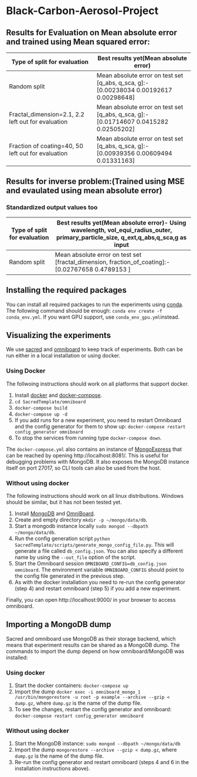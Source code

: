 # Black-Carbon-Aerosol-Project
## Results for Evaluation on Mean absolute error and trained using Mean squared error:
Type of split for evaluation | Best results yet(Mean absolute error)
------------- | -------------
Random split | Mean absolute error on test set [q_abs, q_sca, g]:-   [0.00238034 0.00192617 0.00298648]
Fractal_dimension=2.1, 2.2 left out for evaluation  | Mean absolute error on test set [q_abs, q_sca, g]:-   [0.01714607 0.0415282  0.02505202]
Fraction of coating=40, 50 left out for evaluation  | Mean absolute error on test set [q_abs, q_sca, g]:-   [0.00939356 0.00609494 0.01331163]

## Results for inverse problem:(Trained using MSE and evaulated using mean absolute error)
### Standardized output values too

Type of split for evaluation | Best results yet(Mean absolute error)- Using wavelength, vol_equi_radius_outer, primary_particle_size, q_ext,q_abs,q_sca,g as input
------------- | -------------
Random split | Mean absolute error on test set [fractal_dimension, fraction_of_coating]:-   [0.02767658 0.4789153 ]

## Installing the required packages
You can install all required packages to run the experiments using [conda](https://docs.conda.io/en/latest/). The following command should be enough: `conda env create -f conda_env.yml`. If you want GPU support, use `conda_env_gpu.yml`instead.

## Visualizing the experiments
We use [sacred](https://sacred.readthedocs.io/en/stable/) and [omniboard](https://github.com/vivekratnavel/omniboard) to keep track of experiments. Both can be run either in a local installation or using docker.

### Using Docker
The follwoing instructions should work on all platforms that support docker.

1. Install [docker](https://docs.docker.com/get-docker/) and [docker-compose](https://docs.docker.com/compose/install/).
2. `cd SacredTemplate/omniboard`
3. `docker-compose build`
4. `docker-compose up -d`
5. If you add runs for a new experiment, you need to restart Omniboard and the config generator for them to show up: `docker-compose restart config_generator omniboard`
6. To stop the services from running type `docker-compose down`.

The `docker-compose.yml` also contains an instance of [MongoExpress](https://github.com/mongo-express/mongo-express) that can be reached by opening http://localhost:8081/. This is useful for debugging problems with MongoDB.
It also exposes the MongoDB instance itself on port 27017, so CLI tools can also be used from the host.

### Without using docker
The following instructions should work on all linux distributions. Windows should be similar, but it has not been tested yet.

1. Install [MongoDB](https://docs.mongodb.com/manual/installation/) and [OmniBoard](https://vivekratnavel.github.io/omniboard/#/quick-start). 
2. Create and empty directory `mkdir -p ~/mongo/data/db`.
3. Start a mongodb instance locally `sudo mongod --dbpath ~/mongo/data/db`.
4. Run the config generation script `python SacredTemplate/scripts/generate_mongo_config_file.py`. This will generate a file called `db_config.json`. You can also specify a different name by using the `--out_file` option of the script.
5. Start the Omniboard session `OMNIBOARD_CONFIG=db_config.json omniboard`. The environment variable `OMNIBOARD_CONFIG` should point to the config file generated in the previous step.
6. As with the docker installation you need to re-run the config generator (step 4) and restart omniboard (step 5) if you add a new experiment. 

Finally, you can open http://localhost:9000/ in your browser to access omniboard.

## Importing a MongoDB dump
Sacred and omniboard use MongoDB as their storage backend, which means that experiment results can be shared as a MongoDB dump. The commands to import the dump depend on how omniboard/MongoDB was installed:

### Using docker
1. Start the docker containers: `docker-compose up`
2. Import the dump `docker exec -i omniboard_mongo_1 /usr/bin/mongorestore -u root -p example --archive --gzip < dump.gz`, where `dump.gz` is the name of the dump file.
3. To see the changes, restart the config generator and omniboard: `docker-compose restart config_generator omniboard`

### Without using docker
1. Start the MongoDB instance: `sudo mongod --dbpath ~/mongo/data/db`
2. Import the dump `mongorestore --archive --gzip < dump.gz`, where `dump.gz` is the name of the dump file.
3. Re-run the config generator and restart omniboard (steps 4 and 6 in the installation instructions above).
